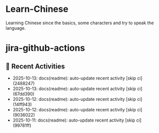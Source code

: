 # Learn-Chinese
Learning Chinese since the basics, some characters and try to speak the language.

# jira-github-actions
## 📌 Recent Activities
<!--START_SECTION:activity-->
- 2025-10-13: docs(readme): auto-update recent activity [skip ci] (2488247)
- 2025-10-13: docs(readme): auto-update recent activity [skip ci] (67dd390)
- 2025-10-12: docs(readme): auto-update recent activity [skip ci] (14ff943)
- 2025-10-12: docs(readme): auto-update recent activity [skip ci] (9036022)
- 2025-10-11: docs(readme): auto-update recent activity [skip ci] (99781ff)
<!--END_SECTION:activity-->
